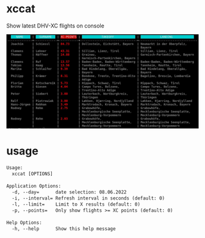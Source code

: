 # xccat
Show latest DHV-XC flights on console

![Alt text](xccat.jpg?raw=true "Title")

# usage
```
Usage:
  xccat [OPTIONS]

Application Options:
  -d, --day=      date selection: 08.06.2022
  -i, --interval= Refresh interval in seconds (default: 0)
  -l, --limit=    Limit to X results (default: 0)
  -p, --points=   Only show flights >= XC points (default: 0)

Help Options:
  -h, --help      Show this help message
```
